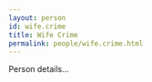 ```yaml
---
layout: person
id: wife.crime
title: Wife Crime
permalink: people/wife.crime.html
---
```


Person details...